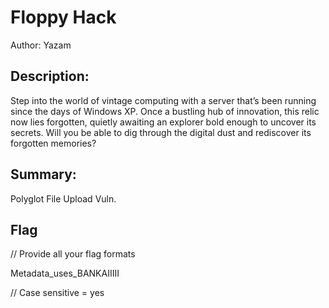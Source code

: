 # Floppy Hack
Author: Yazam
 
## Description:
Step into the world of vintage computing with a server that’s been running since the days of Windows XP. Once a bustling hub of innovation, this relic now lies forgotten, quietly awaiting an explorer bold enough to uncover its secrets. Will you be able to dig through the digital dust and rediscover its forgotten memories?

## Summary:
Polyglot File Upload Vuln.

## Flag
// Provide all your flag formats

Metadata_uses_BANKAIIIII

// Case sensitive = yes